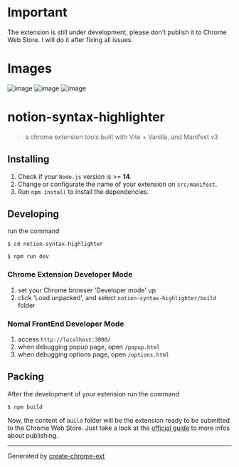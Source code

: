 # Important

The extension is still under development, please don't publish it to Chrome Web Store. I will do it after fixing all issues.


# Images
![image](https://github.com/JSerwatka/notion-syntax-highlighter/assets/33938646/cc69a04a-1970-4426-9a20-e4b2460d2fdb)
![image](https://github.com/JSerwatka/notion-syntax-highlighter/assets/33938646/b71cd034-9a65-49c6-9bf0-d5f1d312bd19)
![image](https://github.com/JSerwatka/notion-syntax-highlighter/assets/33938646/4ebed17e-6243-4a51-87d1-bc6f0d4d9b54)

# notion-syntax-highlighter

> a chrome extension tools built with Vite + Vanilla, and Manifest v3

## Installing

1. Check if your `Node.js` version is >= **14**.
2. Change or configurate the name of your extension on `src/manifest`.
3. Run `npm install` to install the dependencies.

## Developing

run the command

```shell
$ cd notion-syntax-highlighter

$ npm run dev
```

### Chrome Extension Developer Mode

1. set your Chrome browser 'Developer mode' up
2. click 'Load unpacked', and select `notion-syntax-highlighter/build` folder

### Nomal FrontEnd Developer Mode

1. access `http://localhost:3000/`
2. when debugging popup page, open `/popup.html`
3. when debugging options page, open `/options.html`

## Packing

After the development of your extension run the command

```shell
$ npm build
```

Now, the content of `build` folder will be the extension ready to be submitted to the Chrome Web Store. Just take a look at the [official guide](https://developer.chrome.com/webstore/publish) to more infos about publishing.

---

Generated by [create-chrome-ext](https://github.com/guocaoyi/create-chrome-ext)
